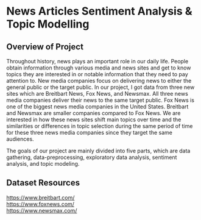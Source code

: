 # News Articles Sentiment Analysis & Topic Modelling
## Overview of Project
Throughout history, news plays an important role in our daily life. People obtain information
through various media and news sites and get to know topics they are interested in or notable
information that they need to pay attention to. New media companies focus on delivering news to
either the general public or the target public. In our project, I got data from three new sites
which are Breitbart News, Fox News, and Newsmax. All three news media companies deliver
their news to the same target public. Fox News is one of the biggest news media companies in
the United States. Breitbart and Newsmax are smaller companies compared to Fox News. We are
interested in how these news sites shift main topics over time and the similarities or differences
in topic selection during the same period of time for these three news media companies since
they target the same audiences.

The goals of our project are mainly divided into five parts, which are data gathering,
data-preprocessing, exploratory data analysis, sentiment analysis, and topic modeling.

## Dataset Resources
https://www.breitbart.com/ \
https://www.foxnews.com/ \
https://www.newsmax.com/
